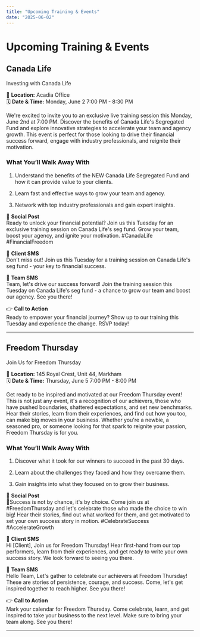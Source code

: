 ```yaml
---
title: "Upcoming Training & Events"
date: "2025-06-02"
---
```


# Upcoming Training & Events

## Canada Life

Investing with Canada Life

📍 **Location:** Acadia Office  
🗓 **Date & Time:** Monday, June 2
7:00 PM - 8:30 PM

We're excited to invite you to an exclusive live training session this Monday, June 2nd at 7:00 PM. Discover the benefits of Canada Life's Segregated Fund and explore innovative strategies to accelerate your team and agency growth. This event is perfect for those looking to drive their financial success forward, engage with industry professionals, and reignite their motivation.

### What You’ll Walk Away With

1. Understand the benefits of the NEW Canada Life Segregated Fund and how it can provide value to your clients.

2. Learn fast and effective ways to grow your team and agency.

3. Network with top industry professionals and gain expert insights.

📢 **Social Post**  
Ready to unlock your financial potential? Join us this Tuesday for an exclusive training session on Canada Life's seg fund. Grow your team, boost your agency, and ignite your motivation. #CanadaLife #FinancialFreedom

📨 **Client SMS**  
Don't miss out! Join us this Tuesday for a training session on Canada Life's seg fund - your key to financial success.

👥 **Team SMS**  
Team, let's drive our success forward! Join the training session this Tuesday on Canada Life's seg fund - a chance to grow our team and boost our agency. See you there!

👉 **Call to Action**  
Ready to empower your financial journey? Show up to our training this Tuesday and experience the change. RSVP today!

---

## Freedom Thursday

Join Us for Freedom Thursday

📍 **Location:** 145 Royal Crest, Unit 44, Markham  
🗓 **Date & Time:** Thursday, June 5
7:00 PM - 8:00 PM

Get ready to be inspired and motivated at our Freedom Thursday event! This is not just any event, it's a recognition of our achievers, those who have pushed boundaries, shattered expectations, and set new benchmarks. Hear their stories, learn from their experiences, and find out how you too, can make big moves in your business. Whether you're a newbie, a seasoned pro, or someone looking for that spark to reignite your passion, Freedom Thursday is for you.

### What You’ll Walk Away With

1. Discover what it took for our winners to succeed in the past 30 days.

2. Learn about the challenges they faced and how they overcame them.

3. Gain insights into what they focused on to grow their business.

📢 **Social Post**  
💫Success is not by chance, it's by choice. Come join us at #FreedomThursday and let's celebrate those who made the choice to win big! Hear their stories, find out what worked for them, and get motivated to set your own success story in motion. #CelebrateSuccess #AccelerateGrowth

📨 **Client SMS**  
Hi [Client], Join us for Freedom Thursday! Hear first-hand from our top performers, learn from their experiences, and get ready to write your own success story. We look forward to seeing you there.

👥 **Team SMS**  
Hello Team, Let's gather to celebrate our achievers at Freedom Thursday! These are stories of persistence, courage, and success. Come, let's get inspired together to reach higher. See you there!

👉 **Call to Action**  
Mark your calendar for Freedom Thursday. Come celebrate, learn, and get inspired to take your business to the next level. Make sure to bring your team along. See you there!

---

